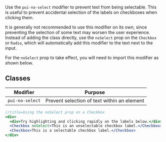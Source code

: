 Use the `pui-no-select` modifier to prevent text from being selectable. This is useful to prevent accidental selection of the labels on checkboxes when clicking them.

It is generally not recommended to use this modifier on its own, since preventing the selection of some text may worsen the user experience. Instead of adding the class directly, use the `noSelect` prop on the `Checkbox` or `Radio`, which will automatically add this modifier to the text next to the input.

For the `noSelect` prop to take effect, you will need to import this modifier as shown below.

## Classes

Modifier | Purpose
---------|--------
`pui-no-select` | Prevent selection of text within an element

```jsx harmony
//title=Using the noSelect prop on a Checkbox
<div>
  <div>Try highlighting and clicking rapidly on the labels below.</div>
  <Checkbox noSelect>This is an unselectable checkbox label.</Checkbox>
  <Checkbox>This is a selectable checkbox label.</Checkbox>
</div>
```